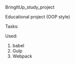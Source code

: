 BringItUp_study_project

Educational project (OOP style)

Tasks:

Used:

1. babel
2. Gulp
3. Webpack

